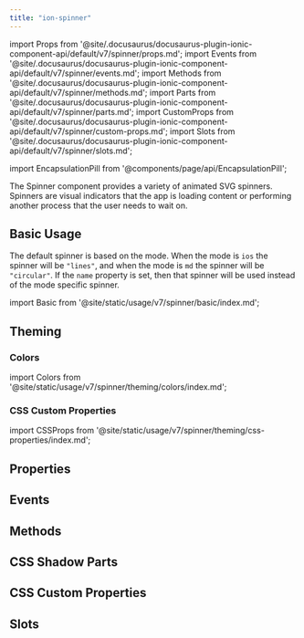 ```yaml
---
title: "ion-spinner"
---
```

import Props from '@site/.docusaurus/docusaurus-plugin-ionic-component-api/default/v7/spinner/props.md';
import Events from '@site/.docusaurus/docusaurus-plugin-ionic-component-api/default/v7/spinner/events.md';
import Methods from '@site/.docusaurus/docusaurus-plugin-ionic-component-api/default/v7/spinner/methods.md';
import Parts from '@site/.docusaurus/docusaurus-plugin-ionic-component-api/default/v7/spinner/parts.md';
import CustomProps from '@site/.docusaurus/docusaurus-plugin-ionic-component-api/default/v7/spinner/custom-props.md';
import Slots from '@site/.docusaurus/docusaurus-plugin-ionic-component-api/default/v7/spinner/slots.md';

<head>
  <title>ion-spinner | Animated Spinner Icon Components and Properties</title>
  <meta name="description" content="The ion-spinner component provides a variety of animated SVG spinners. These icons indicate that the app is loading or performing another process to wait on." />
</head>

import EncapsulationPill from '@components/page/api/EncapsulationPill';

<EncapsulationPill type="shadow" />


The Spinner component provides a variety of animated SVG spinners. Spinners are visual indicators that the app is loading content or performing another process that the user needs to wait on.


## Basic Usage

The default spinner is based on the mode. When the mode is `ios` the spinner will be `"lines"`, and when the mode is `md` the spinner will be `"circular"`. If the `name` property is set, then that spinner will be used instead of the mode specific spinner.

import Basic from '@site/static/usage/v7/spinner/basic/index.md';

<Basic />

## Theming

### Colors

import Colors from '@site/static/usage/v7/spinner/theming/colors/index.md';

<Colors />

### CSS Custom Properties

import CSSProps from '@site/static/usage/v7/spinner/theming/css-properties/index.md';

<CSSProps />


## Properties
<Props />

## Events
<Events />

## Methods
<Methods />

## CSS Shadow Parts
<Parts />

## CSS Custom Properties
<CustomProps />

## Slots
<Slots />
